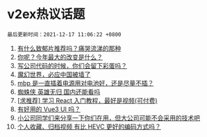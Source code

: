 # v2ex热议话题

`最后更新时间：2021-12-17 11:06:22 +0800`

1. [有什么致郁片推荐吗？痛哭流涕的那种](https://www.v2ex.com/t/822587)
1. [你呢？今年最大的改变是什么？](https://www.v2ex.com/t/822553)
1. [写公司代码的时候，你们会留下彩蛋吗？](https://www.v2ex.com/t/822562)
1. [魔幻世界，必应中国被墙了](https://www.v2ex.com/t/822724)
1. [mbp 是一直插着电源用对电池好，还是尽量不插？](https://www.v2ex.com/t/822593)
1. [蜘蛛侠 英雄无归 国内还能看吗](https://www.v2ex.com/t/822715)
1. [[求推荐] 学习 React 入门教程，最好是视频(可付费)](https://www.v2ex.com/t/822569)
1. [有好用的 Vue3 UI 吗？](https://www.v2ex.com/t/822559)
1. [小公司同学们来分享一下你们在用，但大公司可能不会采用的技术吧](https://www.v2ex.com/t/822738)
1. [个人收藏、归档视频 有比 HEVC 更好的编码方式吗？](https://www.v2ex.com/t/822616)

